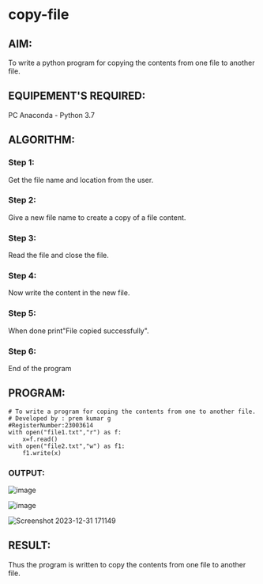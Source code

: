 # copy-file
## AIM:
To write a python program for copying the contents from one file to another file.
## EQUIPEMENT'S REQUIRED: 
PC
Anaconda - Python 3.7
## ALGORITHM: 
### Step 1:
Get the file name and location from the user.
### Step 2: 
Give a new file name to create a copy of a file content. 
### Step 3: 
Read the file and close the file.
### Step 4:  
Now write the content in the new file.
### Step 5: 
When done print"File copied successfully".
### Step 6: 
End of the program
## PROGRAM:
```
# To write a program for coping the contents from one to another file.
# Developed by : prem kumar g
#RegisterNumber:23003614
with open("file1.txt","r") as f:
    x=f.read()
with open("file2.txt","w") as f1:
    f1.write(x)
```
### OUTPUT:

![image](https://github.com/PremkumarG3/copy-file/assets/138955646/663aee29-2b67-4c4f-864e-792f69fe4e4b)

![image](https://github.com/PremkumarG3/copy-file/assets/138955646/8d3aadd1-a027-4015-9e64-58520e12354b)

![Screenshot 2023-12-31 171149](https://github.com/PremkumarG3/copy-file/assets/138955646/0a83db7e-f394-4e26-8ebc-e1d1e727d583)


## RESULT:
Thus the program is written to copy the contents from one file to another file.
